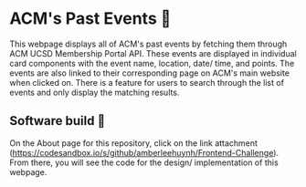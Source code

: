 # ACM's Past Events 📆
This webpage displays all of ACM's past events by fetching them through ACM UCSD Membership Portal API. These events are displayed in individual card components with the event name, location, date/ time, and points. The events are also linked to their corresponding page on ACM's main website when clicked on. There is a feature for users to search through the list of events and only display the matching results. 

## Software build :pushpin:
On the About page for this repository, click on the link attachment (https://codesandbox.io/s/github/amberleehuynh/Frontend-Challenge).
From there, you will see the code for the design/ implementation of this webpage.
